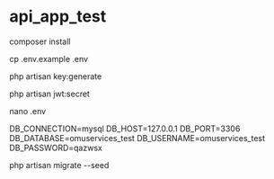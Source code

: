 # api_app_test

composer install

cp .env.example .env

php artisan key:generate

php artisan jwt:secret

nano .env

DB_CONNECTION=mysql
DB_HOST=127.0.0.1
DB_PORT=3306
DB_DATABASE=omuservices_test
DB_USERNAME=omuservices_test
DB_PASSWORD=qazwsx

php artisan migrate --seed
